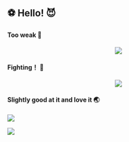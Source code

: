 ##  ⚽ Hello! 😈

#### Too weak 🌛
<!--卡片信息-->
<div align="center"> <img src="https://github-readme-stats.vercel.app/api?username=YSevenK&show_icons=true&theme=tokyonight" /> </div>

#### Fighting！ 🚀
<!--图像-->
<div align="center"> <img src="https://github-readme-activity-graph.vercel.app/graph?username=YSevenK&theme=xcode" /> </div>

#### Slightly good at it and love it 🌏
<!--编程语言-->
[![](https://img.shields.io/badge/-Java-4682B4?style=flat-square&logo=java&logoColor=ffffff)](https://www.java.com/)

[![](https://img.shields.io/badge/-Python-007396?style=flat-square&logo=Python&logoColor=ffffff)](https://www.python.org/)



<!--
**YSevenK/YSevenK** is a ✨ _special_ ✨ repository because its `README.md` (this file) appears on your GitHub profile.

Here are some ideas to get you started:

- 🔭 I’m currently working on ...
- 🌱 I’m currently learning ...
- 👯 I’m looking to collaborate on ...
- 🤔 I’m looking for help with ...
- 💬 Ask me about ...
- 📫 How to reach me: ...
- 😄 Pronouns: ...
- ⚡ Fun fact: ...
-->
